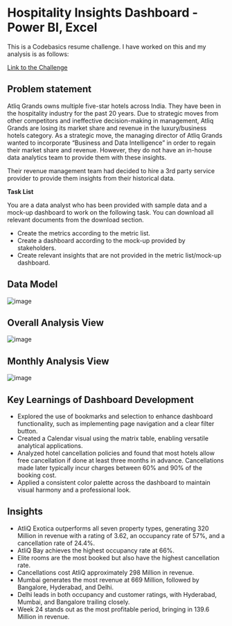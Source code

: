 # Hospitality Insights Dashboard - Power BI, Excel

This is a Codebasics resume challenge. I have worked on this and my analysis is as follows:

[Link to the Challenge](https://codebasics.io/challenge/codebasics-resume-project-challenge)

## Problem statement

Atliq Grands owns multiple five-star hotels across India. They have been in the hospitality industry for the past 20 years. Due to strategic moves from other competitors and ineffective decision-making in management, Atliq Grands are losing its market share and revenue in the luxury/business hotels category. As a strategic move, the managing director of Atliq Grands wanted to incorporate “Business and Data Intelligence” in order to regain their market share and revenue. However, they do not have an in-house data analytics team to provide them with these insights.

Their revenue management team had decided to hire a 3rd party service provider to provide them insights from their historical data.

**Task List**

You are a data analyst who has been provided with sample data and a mock-up dashboard to work on the following task. You can download all relevant documents from the download section.

  - Create the metrics according to the metric list.
  - Create a dashboard according to the mock-up provided by stakeholders.
  - Create relevant insights that are not provided in the metric list/mock-up dashboard.

## Data Model

![image](https://github.com/user-attachments/assets/c7fb1e22-89f5-43f1-8533-879c7ead4249)

## Overall Analysis View

![image](https://github.com/user-attachments/assets/817bcbee-d8ca-4132-b193-656695e414f3)

## Monthly Analysis View

![image](https://github.com/user-attachments/assets/daaebf7b-0fd9-4838-957f-36f6ae9ad6f0)

## Key Learnings of Dashboard Development
  - Explored the use of bookmarks and selection to enhance dashboard functionality, such as implementing page navigation and a clear filter button. 
  - Created a Calendar visual using the matrix table, enabling versatile analytical applications. 
  - Analyzed hotel cancellation policies and found that most hotels allow free cancellation if done at least three months in advance. Cancellations made later typically incur charges between 60% and 90% of the 
    booking cost.  
  - Applied a consistent color palette across the dashboard to maintain visual harmony and a professional look.
## Insights
  - AtliQ Exotica outperforms all seven property types, generating 320 Million in revenue with a rating of 3.62, an occupancy rate of 57%, and a cancellation rate of 24.4%.  
  - AtliQ Bay achieves the highest occupancy rate at 66%.  
  - Elite rooms are the most booked but also have the highest cancellation rate.  
  - Cancellations cost AtliQ approximately 298 Million in revenue.  
  - Mumbai generates the most revenue at 669 Million, followed by Bangalore, Hyderabad, and Delhi.  
  - Delhi leads in both occupancy and customer ratings, with Hyderabad, Mumbai, and Bangalore trailing closely.  
  - Week 24 stands out as the most profitable period, bringing in 139.6 Million in revenue.  

